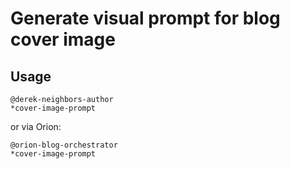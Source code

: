 # Generate visual prompt for blog cover image

## Usage
```
@derek-neighbors-author
*cover-image-prompt
```

or via Orion:

```
@orion-blog-orchestrator
*cover-image-prompt
```
